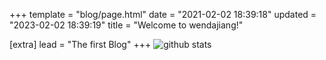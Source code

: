 +++
template = "blog/page.html"
date = "2021-02-02 18:39:18"
updated = "2023-02-02 18:39:19"
title = "Welcome to wendajiang!"

[extra]
lead = "The first Blog"
+++
![github stats](https://github-readme-stats.vercel.app/api?username=wendajiang&show_icons=true)

